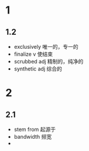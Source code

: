 # 1
## 1.2
* exclusively 唯一的，专一的
* finalize v 使结束
* scrubbed adj 精制的，纯净的
* synthetic adj 综合的

# 2 
## 2.1
* stem from 起源于
* bandwidth 频宽
* 